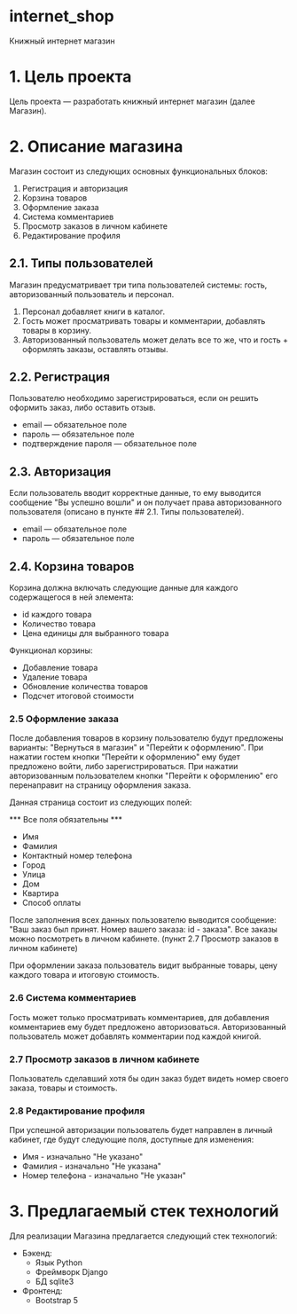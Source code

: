 # internet_shop
Книжный интернет магазин

# 1. Цель проекта

Цель проекта — разработать книжный интернет магазин (далее Магазин).

# 2. Описание магазина

Магазин состоит из следующих основных функциональных блоков:

1. Регистрация и авторизация
2. Корзина товаров
3. Оформление заказа
4. Система комментариев
5. Просмотр заказов в личном кабинете
6. Редактирование профиля


## 2.1. Типы пользователей

Магазин предусматривает три типа пользователей системы: гость, авторизованный пользователь и персонал.

1. Персонал добавляет книги в каталог.
2. Гость может просматривать товары и комментарии, добавлять товары в корзину.
3. Авторизованный пользователь может делать все то же, что и гость + оформлять заказы, оставлять отзывы.


## 2.2. Регистрация 

Пользователю необходимо зарегистрироваться, если он решить оформить заказ, либо оставить отзыв.

* email — обязательное поле
* пароль — обязательное поле
* подтверждение пароля — обязательное поле

## 2.3. Авторизация

Если пользователь вводит корректные данные, то ему выводится сообщение "Вы успешно вошли" и 
он получает права авторизованного пользователя (описано в пункте ## 2.1. Типы пользователей).

* email — обязательное поле
* пароль — обязательное поле


## 2.4. Корзина товаров

Корзина должна включать следующие данные для каждого содержащегося в ней элемента:

 - id каждого товара
 - Количество товара
 - Цена единицы для выбранного товара

Функционал корзины:

 - Добавление товара
 - Удаление товара
 - Обновление количества товаров
 - Подсчет итоговой стоимости


### 2.5 Оформление заказа

После добавления товаров в корзину пользователю будут предложены варианты: "Вернуться в магазин" и "Перейти к оформлению".
При нажатии гостем кнопки "Перейти к оформлению" ему будет предложено войти, либо зарегистрироваться.
При нажатии авторизованным пользователем кнопки "Перейти к оформлению" его перенаправит на страницу оформления заказа.

Данная страница состоит из следующих полей:

*** Все поля обязательны ***

* Имя
* Фамилия
* Контактный номер телефона
* Город
* Улица
* Дом
* Квартира
* Способ оплаты

После заполнения всех данных пользователю выводится сообщение:
"Ваш заказ был принят. Номер вашего заказа: id - заказа".
Все заказы можно посмотреть в личном кабинете. (пункт 2.7 Просмотр заказов в личном кабинете)

При оформлении заказа пользователь видит выбранные товары, цену каждого товара и итоговую стоимость.


### 2.6 Система комментариев

Гость может только просматривать комментариев, для добавления комментариев ему будет предложено авторизоваться.
Авторизованный пользователь может добавлять комментарии под каждой книгой.


### 2.7 Просмотр заказов в личном кабинете

Пользователь сделавший хотя бы один заказ будет видеть номер своего заказа, товары и стоимость.


### 2.8 Редактирование профиля

При успешной авторизации пользователь будет направлен в личный кабинет, где будут следующие поля, доступные для изменения:

* Имя - изначально "Не указано"
* Фамилия - изначально "Не указана"
* Номер телефона - изначально "Не указан"


# 3. Предлагаемый стек технологий

Для реализации Магазина предлагается следующий стек технологий:

* Бэкенд:
    - Язык Python
    - Фреймворк Django
    - БД sqlite3
* Фронтенд:
    - Bootstrap 5

